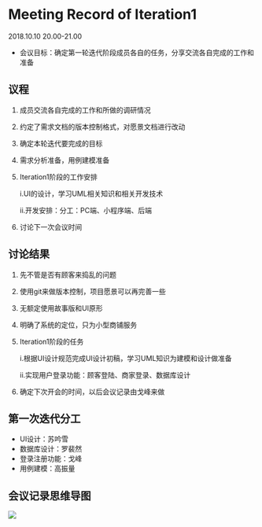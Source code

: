 # Meeting Record of Iteration1

2018.10.10 20.00-21.00

- 会议目标：确定第一轮迭代阶段成员各自的任务，分享交流各自完成的工作和准备

## 议程
1.  成员交流各自完成的工作和所做的调研情况
2.  约定了需求文档的版本控制格式，对愿景文档进行改动
3.  确定本轮迭代要完成的目标
4.  需求分析准备，用例建模准备
5.  Iteration1阶段的工作安排
	
	i.UI的设计，学习UML相关知识和相关开发技术
	
	ii.开发安排：分工：PC端、小程序端、后端
6. 讨论下一次会议时间

## 讨论结果
1.  先不管是否有顾客来捣乱的问题
2.  使用git来做版本控制，项目愿景可以再完善一些
3.  无额定使用故事版和UI原形
4.  明确了系统的定位，只为小型商铺服务
5.  Iteration1阶段的任务
	
	i.根据UI设计规范完成UI设计初稿，学习UML知识为建模和设计做准备
	
	ii.实现用户登录功能：顾客登陆、商家登录、数据库设计
6. 确定下次开会的时间，以后会议记录由戈峰来做

## 第一次迭代分工

- UI设计：苏吟雪
- 数据库设计：罗裴然
- 登录注册功能：戈峰
- 用例建模：高振量

## 会议记录思维导图

![][1]

[1]:https://raw.githubusercontent.com/PeakGe/Mind-Map/master/iteration1%20meeting%20record.png
